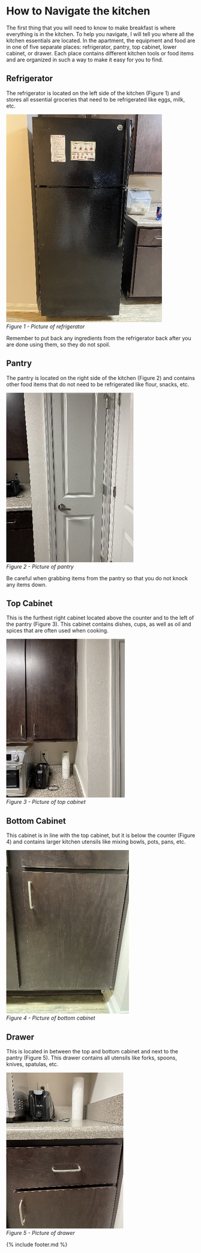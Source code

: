# How to Navigate the kitchen

The first thing that you will need to know to make breakfast is where
everything is in the kitchen. To help you navigate, I will tell you
where all the kitchen essentials are located. In the apartment, the
equipment and food are in one of five separate places: refrigerator,
pantry, top cabinet, lower cabinet, or drawer. Each place contains
different kitchen tools or food items and are organized in such a way to
make it easy for you to find.

## Refrigerator

The refrigerator is located on the left side of the kitchen (Figure 1)
and stores all essential groceries that need to be refrigerated like
eggs, milk, etc.

![Refrigerator](images/media/image1.jpeg)  
*Figure 1 - Picture of refrigerator*

Remember to put back any ingredients from the refrigerator back after
you are done using them, so they do not spoil.

## Pantry

The pantry is located on the right side of the kitchen (Figure 2) and
contains other food items that do not need to be refrigerated like
flour, snacks, etc.

![Pantry](images/media/image2.jpeg)  
*Figure 2 - Picture of pantry*

Be careful when grabbing items from the pantry so that you do not knock
any items down.

## Top Cabinet

This is the furthest right cabinet located above the counter and to the
left of the pantry (Figure 3). This cabinet contains dishes, cups, as
well as oil and spices that are often used when cooking.

![Top Cabinet](images/media/image3.jpeg)  
*Figure 3 - Picture of top cabinet*

## Bottom Cabinet

This cabinet is in line with the top cabinet, but it is below the
counter (Figure 4) and contains larger kitchen utensils like mixing
bowls, pots, pans, etc.

![Bottom Cabinet](images/media/image4.jpeg)  
*Figure 4 - Picture of bottom cabinet*

## Drawer

This is located in between the top and bottom cabinet and next to the
pantry (Figure 5). This drawer contains all utensils like forks, spoons,
knives, spatulas, etc.

![Drawer](images/media/image5.jpeg)  
*Figure 5 - Picture of drawer*

{% include footer.md %}
